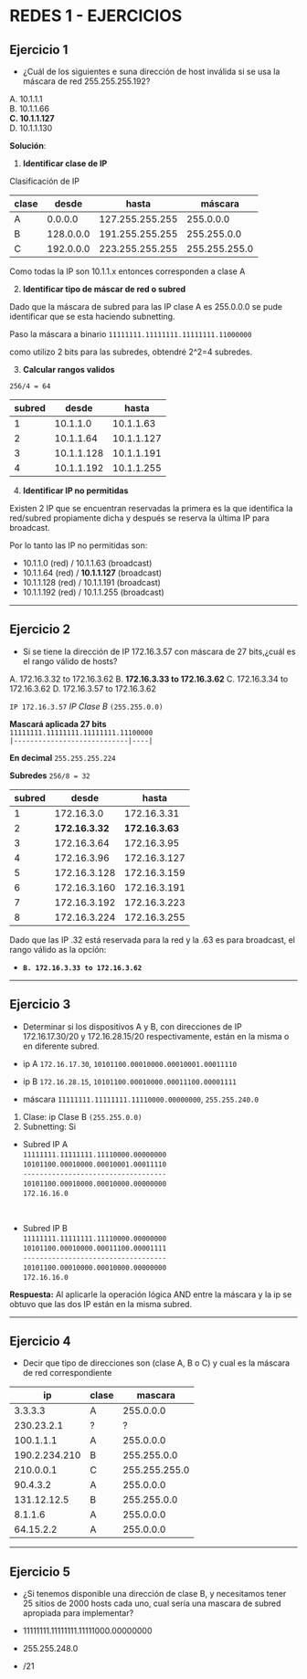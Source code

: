 # REDES 1 - EJERCICIOS

## Ejercicio 1

- ¿Cuál de los siguientes e suna dirección de host inválida si se usa la máscara de red 255.255.255.192?

A. 10.1.1.1   
B. 10.1.1.66  
**C. 10.1.1.127**  
D. 10.1.1.130  

**Solución**:  

1. **Identificar clase de IP**

Clasificación de IP

|clase  | desde    | hasta         | máscara      |
|-------|----------|---------------|--------------|
|A      |0.0.0.0   |127.255.255.255|255.0.0.0     |
|B      |128.0.0.0 |191.255.255.255|255.255.0.0   |
|C      |192.0.0.0 |223.255.255.255|255.255.255.0 |


Como todas la IP son 10.1.1.x entonces corresponden a clase A

2. **Identificar tipo de máscar de red o subred**

Dado que la máscara de subred para las IP clase A es 255.0.0.0 se pude identificar que se esta haciendo subnetting.

Paso la máscara a binario
`11111111.11111111.11111111.11000000`

como utilizo 2 bits para las subredes, obtendré 2^2=4 subredes.


3. **Calcular rangos validos**

`256/4 = 64`

|subred|desde      |hasta     |
|------|-----------|----------|
|1     |10.1.1.0   |10.1.1.63 |
|2     |10.1.1.64  |10.1.1.127|
|3     |10.1.1.128 |10.1.1.191|
|4     |10.1.1.192 |10.1.1.255|


4. **Identificar IP no permitidas**

Existen 2 IP que se encuentran reservadas
la primera es la que identifica la red/subred propiamente dicha y después se reserva la última IP para broadcast.

Por lo tanto las IP no permitidas son:

- 10.1.1.0 (red) / 10.1.1.63 (broadcast)
- 10.1.1.64 (red) / **10.1.1.127** (broadcast)
- 10.1.1.128 (red) / 10.1.1.191 (broadcast)
- 10.1.1.192 (red) / 10.1.1.255 (broadcast)

___

## Ejercicio 2
- Si se tiene la dirección de IP 172.16.3.57 con máscara de 27 bits,¿cuál es el rango válido de hosts?

A. 172.16.3.32 to 172.16.3.62
B. **172.16.3.33 to 172.16.3.62**
C. 172.16.3.34 to 172.16.3.62
D. 172.16.3.57 to 172.16.3.62


`IP 172.16.3.57` _IP Clase B_ `(255.255.0.0)`

**Mascará aplicada 27 bits**  
`11111111.11111111.11111111.11100000`  
`|----------------------------|----|`  

**En decimal**
`255.255.255.224`

**Subredes**
`256/8 = 32`

| subred | desde           | hasta           |
|--------|-----------------|-----------------|
| 1      | 172.16.3.0      | 172.16.3.31     |
| 2      | **172.16.3.32** | **172.16.3.63** |
| 3      | 172.16.3.64     | 172.16.3.95     |
| 4      | 172.16.3.96     | 172.16.3.127    |
| 5      | 172.16.3.128    | 172.16.3.159    |
| 6      | 172.16.3.160    | 172.16.3.191    |
| 7      | 172.16.3.192    | 172.16.3.223    |
| 8      | 172.16.3.224    | 172.16.3.255    |

Dado que las IP .32 está reservada para la red y la .63 es para broadcast, el rango válido as la opción:  

- **`B. 172.16.3.33 to 172.16.3.62`**

___

## Ejercicio 3

- Determinar si los dispositivos A y B, con direcciones de IP 172.16.17.30/20 y 172.16.28.15/20 respectivamente, 
están en la misma o en diferente subred.


- ip A `172.16.17.30`, `10101100.00010000.00010001.00011110`  
- ip B `172.16.28.15`, `10101100.00010000.00011100.00001111`  
- máscara `11111111.11111111.11110000.00000000`, `255.255.240.0`   

1. Clase: ip Clase B `(255.255.0.0)`  
2. Subnetting: Si  

- Subred IP A  
`11111111.11111111.11110000.00000000`  
`10101100.00010000.00010001.00011110`  
`-----------------------------------`  
`10101100.00010000.00010000.00000000`   
`172.16.16.0`  
  
<br>
    
- Subred IP B  
`11111111.11111111.11110000.00000000`  
`10101100.00010000.00011100.00001111`   
`-----------------------------------`  
`10101100.00010000.00010000.00000000`  
`172.16.16.0`  

**Respuesta:** Al aplicarle la operación lógica AND entre la máscara y la ip se obtuvo que las dos IP están en la misma subred.

___

## Ejercicio 4

- Decir que tipo de direcciones son (clase A, B o C) y cual es la máscara de red correspondiente

| ip            | clase | mascara       |
|---------------|-------|---------------|
| 3.3.3.3       | A     | 255.0.0.0     |
| 230.23.2.1    | ?     | ?             |
| 100.1.1.1     | A     | 255.0.0.0     |
| 190.2.234.210 | B     | 255.255.0.0   |
| 210.0.0.1     | C     | 255.255.255.0 |
| 90.4.3.2      | A     | 255.0.0.0     |
| 131.12.12.5   | B     | 255.255.0.0   |
| 8.1.1.6       | A     | 255.0.0.0     |
| 64.15.2.2     | A     | 255.0.0.0     |


___

## Ejercicio 5

- ¿Si tenemos disponible una dirección de clase B, y necesitamos tener 25 sitios de 2000 hosts cada uno, cual sería una mascara de subred apropiada para implementar?

- 11111111.11111111.11111000.00000000
- 255.255.248.0
- /21

